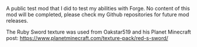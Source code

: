 A public test mod that I did to test my abilities with Forge. No content of this mod will be completed, please check my Github repositories for future mod releases.

The Ruby Sword texture was used from Oakstar519 and his Planet Minecraft post: https://www.planetminecraft.com/texture-pack/red-s-sword/
